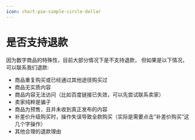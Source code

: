 ```yaml
---
icon: chart-pie-simple-circle-dollar
---
```


# 是否支持退款

因为数字商品的特殊性，目前大部分情况下是不支持退款， 但如果是以下情况，可以联系我们退款:

* 商品重复购买或已经通过其他途径购买过
* 商品无实质内容
* 商品内容无法访问（比如百度链接已失效，可以先尝试联系卖家）
* 卖家纯粹是骗子
* 商品为预售，且并未收到真正发布的内容
* 补差价升级购买时，操作失误导致全款购买（实际是需要点击“补差价购买”这几个字操作）
* 其他合理的退款理由

